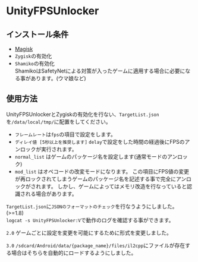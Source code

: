# UnityFPSUnlocker
## インストール条件
- [Magisk](https://github.com/topjohnwu/Magisk/releases)
- `Zygisk`の有効化
- `Shamiko`の有効化
<br>ShamikoはSafetyNetによる対策が入ったゲームに適用する場合に必要になる事があります。(ウマ娘など)

## 使用方法
UnityFPSUnlockerとZygiskの有効化を行ない、`TargetList.json`を`/data/local/tmp/`に配置をしてください。

- `フレームレート`は`fps`の項目で設定をします。
- `ディレイ値 [5秒以上を推奨します]` `delay`で設定をした時間の経過後にFPSのアンロックが実行されます。
- `normal_list` はゲームのパッケージ名を設定します(通常モードのアンロック)
- `mod_list` はオペコードの改変モードになります。
この項目にFPS値の変更が再ロックされてしまうゲームのパッケージ名を記述する事で完全にアンロックがされます。
しかし、ゲームによってはメモリ改造を行なっていると認識される場合があります。

`TargetList.json`に`JSONのフォーマットのチェック`を行なうようにしました。(>=1.8)  
`logcat -s UnityFPSUnlocker:V`で動作のログを確認する事ができます。

`2.0` ゲームごとに設定を変更を可能にするために形式を変更しました。

`3.0` `/sdcard/Android/data/{package_name}/files/il2cpp`にファイルが存在する場合はそちらを自動的にロードするようにしました。
